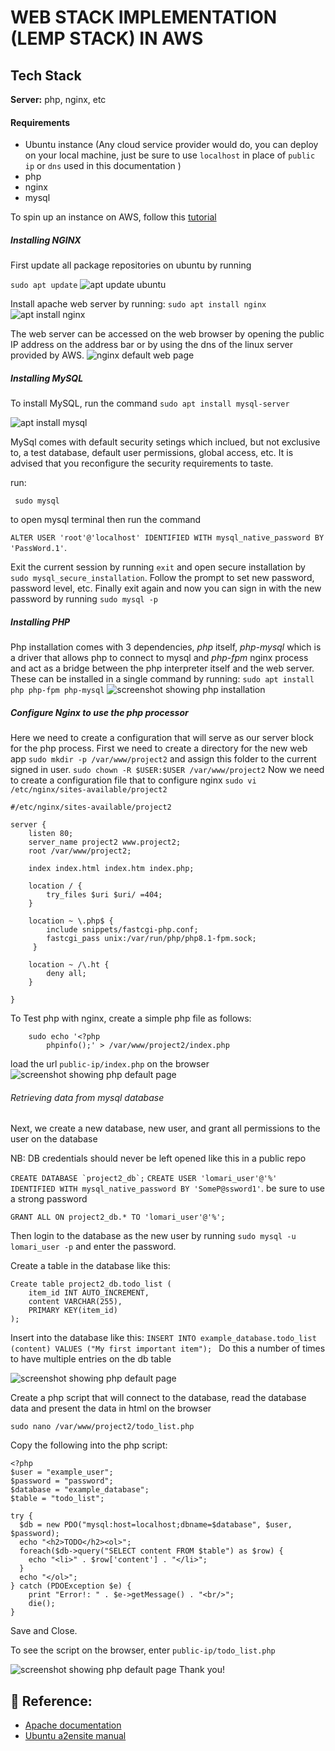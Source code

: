 # WEB STACK IMPLEMENTATION (LEMP STACK) IN AWS

## Tech Stack

**Server:** php, nginx, etc

#### Requirements

* Ubuntu instance (Any cloud service provider would do, you can deploy on your local machine, just be sure to use `localhost` in place of `public ip` or `dns` used in this documentation )
* php
* nginx
* mysql

To spin up an instance on AWS, follow this [tutorial](https://medium.com/nerd-for-tech/how-to-create-a-ubuntu-20-04-server-on-aws-ec2-elastic-cloud-computing-5b423b5bf635 "ubuntu on aws")

##### Installing NGINX

First update all package repositories on ubuntu by running

`sudo apt update` 
![apt update ubuntu](./images/apt-update.png)

Install apache web server by running:
`sudo apt install nginx`
![apt install nginx](./images/install-nginx.png)

The web server can be accessed on the web browser by opening the public IP address on the address bar or by using the dns of the linux server provided by AWS. ![nginx default web page](./images/nginx-public.png)

##### Installing MySQL

To install MySQL, run the command `sudo apt install mysql-server`

![apt install mysql](./images/install-mysql.png)

MySql comes with default security setings which inclued, but not exclusive to, a test database, default user permissions, global access, etc. It is advised that you reconfigure the security requirements to taste.

run:

` sudo mysql`

 to open mysql terminal then run the command

`ALTER USER 'root'@'localhost' IDENTIFIED WITH mysql_native_password BY 'PassWord.1'`.

Exit the current session by running `exit` and open secure installation by `sudo mysql_secure_installation`. Follow the prompt to set new password, password level, etc. Finally exit again and now you can sign in with the new password by running `sudo mysql -p`


##### Installing PHP

Php installation comes with 3 dependencies, *php* itself, *php-mysql* which is a driver that allows php to connect to mysql and *php-fpm* nginx process and act as a bridge between the php interpreter itself and the web server. These can be installed in a single command by running:
`sudo apt install php php-fpm php-mysql`
![screenshot showing php installation](./images/install-php.png)

##### Configure Nginx to use the php processor
Here we need to create a configuration that will serve as our server block for the php process. First we need to create a directory for the new web app
`sudo mkdir -p /var/www/project2` and assign this folder to the current signed in user.
`sudo chown -R $USER:$USER /var/www/project2`
Now we need to create a configuration file that to configure nginx
`sudo vi /etc/nginx/sites-available/project2`

```
#/etc/nginx/sites-available/project2

server {
    listen 80;
    server_name project2 www.project2;
    root /var/www/project2;

    index index.html index.htm index.php;

    location / {
        try_files $uri $uri/ =404;
    }

    location ~ \.php$ {
        include snippets/fastcgi-php.conf;
        fastcgi_pass unix:/var/run/php/php8.1-fpm.sock;
     }

    location ~ /\.ht {
        deny all;
    }

}
```
To Test php with nginx, create a simple php file as follows:

```
    sudo echo '<?php
        phpinfo();' > /var/www/project2/index.php
```
load the url `public-ip/index.php` on the browser 
![screenshot showing php default page](./images/php-default.png)

###### Retrieving data from mysql database
Next, we create a new database, new user, and grant all permissions to the user on the database

NB: DB credentials should never be left opened like this in a public repo

```CREATE DATABASE `project2_db`;```
`CREATE USER 'lomari_user'@'%' IDENTIFIED WITH mysql_native_password BY 'SomeP@ssword1'`. be sure to use a strong password

`GRANT ALL ON project2_db.* TO 'lomari_user'@'%';`

Then login to the database as the new user by running `sudo mysql -u lomari_user -p` and enter the password.

Create a table in the database like this:
```
Create table project2_db.todo_list (
    item_id INT AUTO_INCREMENT,
    content VARCHAR(255),
    PRIMARY KEY(item_id)
);
```

Insert into the database like this:
`INSERT INTO example_database.todo_list (content) VALUES ("My first important item"); ` Do this a number of times to have multiple entries on the db table

![screenshot showing php default page](./images/insertion.png)

Create a php script that will connect to the database, read the database data and present the data in html on the browser

`sudo nano /var/www/project2/todo_list.php`

Copy the following into the php script:

```
<?php
$user = "example_user";
$password = "password";
$database = "example_database";
$table = "todo_list";

try {
  $db = new PDO("mysql:host=localhost;dbname=$database", $user, $password);
  echo "<h2>TODO</h2><ol>";
  foreach($db->query("SELECT content FROM $table") as $row) {
    echo "<li>" . $row['content'] . "</li>";
  }
  echo "</ol>";
} catch (PDOException $e) {
    print "Error!: " . $e->getMessage() . "<br/>";
    die();
}
```
Save and Close.

To see the script on the browser, enter `public-ip/todo_list.php`

![screenshot showing php default page](./images/result-page.png)
Thank you!

## 🔗 Reference:

* [Apache documentation](https://www.nginx.com/resources/wiki/)
* [Ubuntu a2ensite manual](https://manpages.ubuntu.com/manpages/bionic/man8/a2ensite.8.html)

